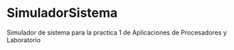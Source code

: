 SimuladorSistema
================

Simulador de sistema para la practica 1 de Aplicaciones de Procesadores y Laboratorio
